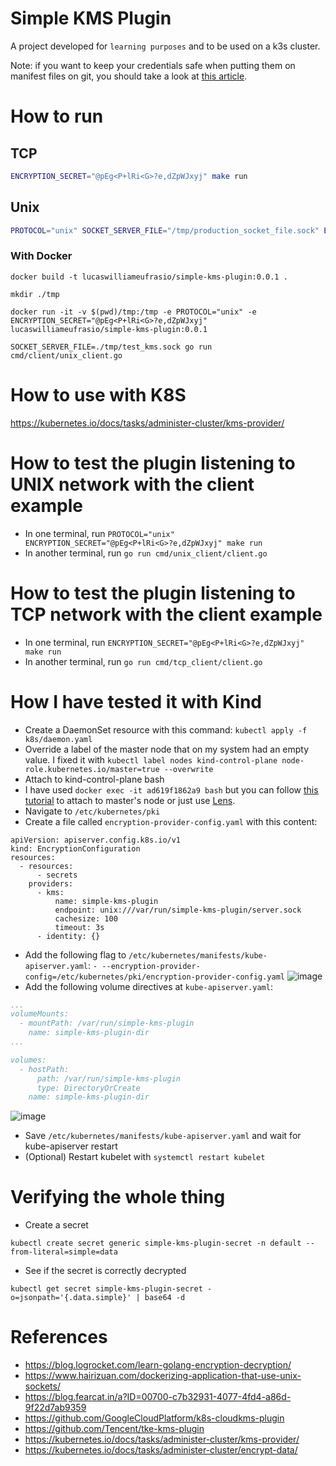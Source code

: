# Simple KMS Plugin

A project developed for `learning purposes` and to be used on a k3s cluster.


Note: if you want to keep your credentials safe when putting them on manifest files on git, you should take a look at [this article](https://learnk8s.io/kubernetes-secrets-in-git).

# How to run

## TCP

``` bash
ENCRYPTION_SECRET="@pEg<P+lRi<G>?e,dZpWJxyj" make run
```

## Unix

``` bash
PROTOCOL="unix" SOCKET_SERVER_FILE="/tmp/production_socket_file.sock" ENCRYPTION_SECRET="@pEg<P+lRi<G>?e,dZpWJxyj" make run
```


### With Docker


```
docker build -t lucaswilliameufrasio/simple-kms-plugin:0.0.1 .
```

```
mkdir ./tmp
```

```
docker run -it -v $(pwd)/tmp:/tmp -e PROTOCOL="unix" -e ENCRYPTION_SECRET="@pEg<P+lRi<G>?e,dZpWJxyj" lucaswilliameufrasio/simple-kms-plugin:0.0.1
```

```
SOCKET_SERVER_FILE=./tmp/test_kms.sock go run cmd/client/unix_client.go
```


# How to use with K8S
https://kubernetes.io/docs/tasks/administer-cluster/kms-provider/


# How to test the plugin listening to UNIX network with the client example

- In one terminal, run `PROTOCOL="unix" ENCRYPTION_SECRET="@pEg<P+lRi<G>?e,dZpWJxyj" make run`
- In another terminal, run `go run cmd/unix_client/client.go`

# How to test the plugin listening to TCP network with the client example

- In one terminal, run `ENCRYPTION_SECRET="@pEg<P+lRi<G>?e,dZpWJxyj" make run`
- In another terminal, run `go run cmd/tcp_client/client.go`


# How I have tested it with Kind

- Create a DaemonSet resource with this command: `kubectl apply -f k8s/daemon.yaml`
- Override a label of the master node that on my system had an empty value. I fixed it with `kubectl label nodes kind-control-plane node-role.kubernetes.io/master=true --overwrite`
- Attach to kind-control-plane bash
 - I have used `docker exec -it ad619f1862a9 bash` but you can follow [this tutorial](https://blog.adamgamboa.dev/connecting-shell-to-a-node-in-kubernetes/) to attach to master's node or just use [Lens](https://k8slens.dev/).
- Navigate to `/etc/kubernetes/pki`
- Create a file called `encryption-provider-config.yaml` with this content:
```
apiVersion: apiserver.config.k8s.io/v1
kind: EncryptionConfiguration
resources:
  - resources:
      - secrets
    providers:
      - kms:
          name: simple-kms-plugin
          endpoint: unix:///var/run/simple-kms-plugin/server.sock
          cachesize: 100
          timeout: 3s
      - identity: {}
```
- Add the following flag to `/etc/kubernetes/manifests/kube-apiserver.yaml`: `- --encryption-provider-config=/etc/kubernetes/pki/encryption-provider-config.yaml`
![image](https://user-images.githubusercontent.com/34021576/162663659-7b6b491d-d282-44af-af7a-289781cdc267.png)
- Add the following volume directives at `kube-apiserver.yaml`:
``` yaml
...
volumeMounts:
  - mountPath: /var/run/simple-kms-plugin
    name: simple-kms-plugin-dir
...

volumes:
  - hostPath:
      path: /var/run/simple-kms-plugin
      type: DirectoryOrCreate
    name: simple-kms-plugin-dir
```
![image](https://user-images.githubusercontent.com/34021576/162662626-acaecbc7-8fef-4d4b-9981-d84dc173e2b2.png)

- Save `/etc/kubernetes/manifests/kube-apiserver.yaml` and wait for kube-apiserver restart
- (Optional) Restart kubelet with `systemctl restart kubelet`


# Verifying the whole thing

- Create a secret
```
kubectl create secret generic simple-kms-plugin-secret -n default --from-literal=simple=data
```

- See if the secret is correctly decrypted
```
kubectl get secret simple-kms-plugin-secret -o=jsonpath='{.data.simple}' | base64 -d

```



# References
- https://blog.logrocket.com/learn-golang-encryption-decryption/
- https://www.hairizuan.com/dockerizing-application-that-use-unix-sockets/
- https://blog.fearcat.in/a?ID=00700-c7b32931-4077-4fd4-a86d-9f22d7ab9359
- https://github.com/GoogleCloudPlatform/k8s-cloudkms-plugin
- https://github.com/Tencent/tke-kms-plugin
- https://kubernetes.io/docs/tasks/administer-cluster/kms-provider/
- https://kubernetes.io/docs/tasks/administer-cluster/encrypt-data/
